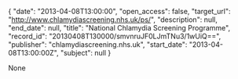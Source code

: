 {
  "date": "2013-04-08T13:00:00", 
  "open_access": false, 
  "target_url": "http://www.chlamydiascreening.nhs.uk/ps/", 
  "description": null, 
  "end_date": null, 
  "title": "National Chlamydia Screening Programme", 
  "record_id": "20130408T130000/smvnruJF0LJmTNu3/1wUiQ==", 
  "publisher": "chlamydiascreening.nhs.uk", 
  "start_date": "2013-04-08T13:00:00Z", 
  "subject": null
}

None